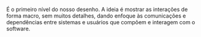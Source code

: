 É o primeiro nível do nosso desenho. A ideia é mostrar as interações de forma macro, sem muitos detalhes, dando enfoque às comunicações e dependências entre sistemas e usuários que compõem e interagem com o software.

